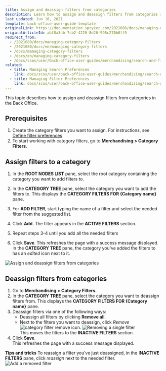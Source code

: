 ```yaml
---
title: Assign and deassign filters from categories
description: Learn how to assign and deassign filters from categories in the Back Office
last_updated: Jun 16, 2021
template: back-office-user-guide-template
originalLink: https://documentation.spryker.com/2021080/docs/managing-category-filters
originalArticleId: abf8a3db-7cb2-4220-8d26-995c270b0ff9
redirect_from:
  - /2021080/docs/managing-category-filters
  - /2021080/docs/en/managing-category-filters
  - /docs/managing-category-filters
  - /docs/en/managing-category-filters
  - /docs/scos/user/back-office-user-guides/merchandising/search-and-filters/managing-category-filters.html
related:
  - title: Managing Search Preferences
    link: docs/scos/user/back-office-user-guides/merchandising/search-and-filters/managing-search-preferences.html
  - title: Managing Filter Preferences
    link: docs/scos/user/back-office-user-guides/merchandising/search-and-filters/managing-filter-preferences.html
---
```


This topic describes how to assign and deassign filters from categories in the Back Office.

## Prerequisites


1. Create the category filters you want to assign. For instructions, see [Define filter preferences](https://archive.docs.spryker.com/docs/scos/user/back-office-user-guides/202204.0/merchandising/filter-preferences/define-filter-preferences.html)
2. To start working with category filters, go to **Merchandising&nbsp;<span aria-label="and then">></span> Category Filters**.

## Assign filters to a category

1. In the **ROOT NODES LIST** pane, select the root category containing the category you want to add filters to.

2. In the **CATEGORY TREE** pane, select the category you want to add the filters to.
    This displays the **CATEGORY FILTERS FOR {Category name}** pane.

3. For **ADD FILTER**, start typing the name of a filter and select the needed filter from the suggested list.
4. Click **Add**.
    The filter appears in the **ACTIVE FILTERS** section.
5. Repeat steps 3-4 until you add all the needed filters
6. Click **Save**.
    This refreshes the page with a success message displayed. In the **CATEGORY TREE** pane, the category you've added the filters to has an *edited* icon next to it.

![Assign and deassign filters from categories](https://spryker.s3.eu-central-1.amazonaws.com/docs/scos/user/back-office-user-guides/merchandising/category-filters/assign-and-deassign-filters-from-categories.md/assign-and-deassign-filters-from-categories.png)    

## Deassign filters from categories

1. Go to **Merchandising&nbsp;<span aria-label="and then">></span> Category Filters**.
2. In the **CATEGORY TREE** pane, select the category you want to deassign filters from.
    This displays the **CATEGORY FILTERS FOR {Category name}** pane.    
3. Deassign filters via one of the following ways:
    * Deassign all filters by clicking **Remove all**.
    * Next to the filters you want to deassign, click *Remove* <span class="inline-img">![category filter remove icon](https://spryker.s3.eu-central-1.amazonaws.com/docs/scos/user/back-office-user-guides/merchandising/category-filters/assign-and-deassign-filters-from-categories.md/category-filter-remove-icon.png)</span>.
![Removing a single filter](https://spryker.s3.eu-central-1.amazonaws.com/docs/User+Guides/Back+Office+User+Guides/Search+and+Filters/Managing+Category+Filters/remove-single-filter.gif)    
        This moves the filters to the **INACTIVE FILTERS** section.
4. Click **Save**.    
    This refreshes the page with a success message displayed.    


**Tips and tricks**
To reassign a filter you've just deassigned, in the **INACTIVE FILTERS** pane, click *reassign* next to the needed filter.
![Add a removed filter](https://spryker.s3.eu-central-1.amazonaws.com/docs/User+Guides/Back+Office+User+Guides/Search+and+Filters/Managing+Category+Filters/add-removed-filter.gif)
